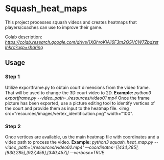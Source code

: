 # Squash_heat_maps
This project processes squash videos and creates heatmaps that players/coaches can use to improve their game. 

Colab description: *https://colab.research.google.com/drive/1XQhroKiA16F3tn2QSVCW7ZbdzstIhkrc?usp=sharing*

## Usage
### Step 1
Utilize exportframe.py to obtain court dimensions from the video frame. That will be used to change the 3D court video to 2D.
**Example:** *python3 exportframe.py --video_path=./resources/video01.mp4*
Once the frame picture has been exported, use a picture editing tool to identify vertices of the court and provide them as input to the heatmap file. 
<img src="resources/images/vertex_identification.png" width="100".

### Step 2
Once vertices are available, us the main heatmap file with coordinates and a video path to process the video. 
**Example:** *python3 squash_heat_map.py --video_path='./resources/video02.mp4' --coordinates=[[434,285],[830,285],[927,458],[340,457]] --verbose=TRUE*

